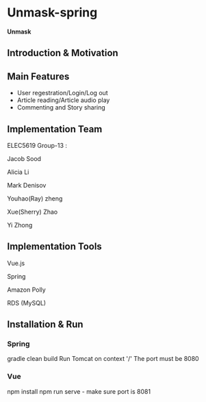# Unmask-spring

**Unmask**

## Introduction & Motivation

## Main Features
- User regestration/Login/Log out
- Article reading/Article audio play
- Commenting and Story sharing

## Implementation Team
ELEC5619 Group-13 :

Jacob Sood

Alicia Li

Mark Denisov

Youhao(Ray) zheng

Xue(Sherry) Zhao

Yi Zhong

## Implementation Tools

Vue.js

Spring

Amazon Polly

RDS (MySQL)

## Installation & Run

### Spring
gradle clean build
Run Tomcat on context '/'
The port must be 8080

### Vue
npm install
npm run serve - make sure port is 8081